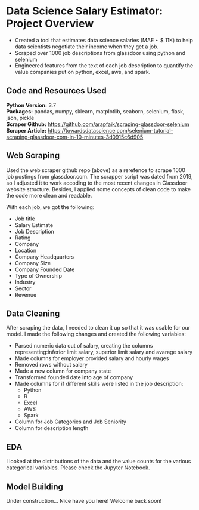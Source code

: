# Data Science Salary Estimator: Project Overview 
* Created a tool that estimates data science salaries (MAE ~ $ 11K) to help data scientists negotiate their income when they get a job.
* Scraped over 1000 job descriptions from glassdoor using python and selenium
* Engineered features from the text of each job description to quantify the value companies put on python, excel, aws, and spark. 

## Code and Resources Used 
**Python Version:** 3.7  
**Packages:** pandas, numpy, sklearn, matplotlib, seaborn, selenium, flask, json, pickle  
**Scraper Github:** https://github.com/arapfaik/scraping-glassdoor-selenium  
**Scraper Article:** https://towardsdatascience.com/selenium-tutorial-scraping-glassdoor-com-in-10-minutes-3d0915c6d905  

## Web Scraping
Used the web scraper github repo (above) as a rerefence to scrape 1000 job postings from glassdoor.com. 
The scrapper script was dated from 2019, so I adjusted it to work accoding to the most recent changes in Glassdoor website structure.
Besides, I applied some concepts of clean code to make the code more clean and readable.

With each job, we got the following:
*	Job title
*	Salary Estimate
*	Job Description
*	Rating
*	Company 
*	Location
*	Company Headquarters 
*	Company Size
*	Company Founded Date
*	Type of Ownership 
*	Industry
*	Sector
*	Revenue

## Data Cleaning
After scraping the data, I needed to clean it up so that it was usable for our model. I made the following changes and created the following variables:

*	Parsed numeric data out of salary, creating the columns representing:inferior limit salary, superior limit salary and avarage salary
*	Made columns for employer provided salary and hourly wages 
*	Removed rows without salary 
*	Made a new column for company state 
*	Transformed founded date into age of company 
*	Made columns for if different skills were listed in the job description:
    * Python  
    * R  
    * Excel  
    * AWS  
    * Spark 
*	Column for Job Categories and Job Seniority 
*	Column for description length 

## EDA
I looked at the distributions of the data and the value counts for the various categorical variables. 
Please check the Jupyter Notebook. 


## Model Building 
Under construction... 
Nice have you here! 
Welcome back soon!
